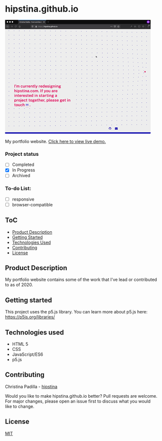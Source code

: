 # hipstina.github.io
![GIF](https://github.com/hipstina/hipstina.github.io/blob/master/assets/images/uc.gif) 

My portfolio website. [Click here to view live demo.](http://hipstina.github.io)
### Project status
- [ ] Completed
- [X] In Progress
- [ ] Archived   
### To-do List:
 - [ ] responsive
 - [ ] browser-compatible

## ToC
- [Product Description](https://github.com/hipstina/hipstina.github.io#ProductDescription)
- [Getting Started](https://github.com/hipstina/hipstina.github.io#getting-started)
- [Technologies Used](https://github.com/hipstina/hipstina.github.io#Technologies-Used)
- [Contributing](https://github.com/hipstina/hipstina.github.io#Contributing)
- [License](https://github.com/hipstina/hipstina.github.io#License)

## Product Description
My portfolio website contains some of the work that I've lead or contributed to as of 2020.
    
## Getting started
This project uses the p5.js library. You can learn more about p5.js here: https://p5js.org/libraries/
 
## Technologies used
- HTML 5
- CSS
- JavaScript/ES6
- p5.js
    
## Contributing
Christina Padilla - [hipstina](https://github.com/hipstina/)  

Would you like to make hipstina.github.io better? Pull requests are welcome. For major changes, please open an issue first to discuss what you would like to change.

## License
[MIT](https://choosealicense.com/licenses/mit/)
